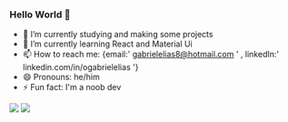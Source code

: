 ### Hello World 👋

- 🔭 I’m currently studying and making some projects
- 🌱 I’m currently learning React and Material Ui
- 📫 How to reach me: {email:' gabrielelias8@hotmail.com ' , linkedIn:' linkedin.com/in/ogabrielelias '}
- 😄 Pronouns: he/him
- ⚡ Fun fact: I'm a noob dev

<picture>
<img src="https://github-readme-stats.vercel.app/api?username=Ogabrielelias&show_icons=true" />
</picture>
<picture>
<source 
  srcset="https://github-readme-stats.vercel.app/api/top-langs/?username=Ogabrielelias&layout=compact&theme=tokyonight"
  media="(prefers-color-scheme: dark)"
/>
<img src="https://github-readme-stats.vercel.app/api?username=Ogabrielelias&show_icons=true" />
</picture>

